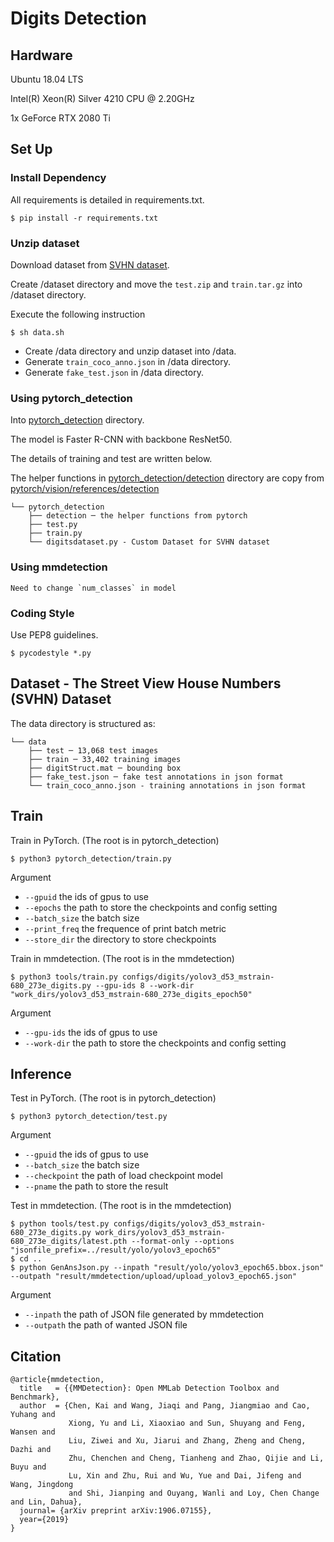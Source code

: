 # Digits Detection

## Hardware
Ubuntu 18.04 LTS

Intel(R) Xeon(R) Silver 4210 CPU @ 2.20GHz

1x GeForce RTX 2080 Ti

## Set Up
### Install Dependency
All requirements is detailed in requirements.txt.

    $ pip install -r requirements.txt

### Unzip dataset
Download dataset from [SVHN dataset](https://drive.google.com/drive/folders/1lXrT_oZevViwO9Yw5iI5psVJp_plqbV7?usp=sharing).

Create /dataset directory and move the `test.zip` and `train.tar.gz` into /dataset directory.

Execute the following instruction
    
    $ sh data.sh

 - Create /data directory and unzip dataset into /data.
 - Generate `train_coco_anno.json` in /data directory.
 - Generate `fake_test.json` in /data directory.

### Using pytorch_detection

Into [pytorch_detection](/pytorch_detection) directory.

The model is Faster R-CNN with backbone ResNet50.

The details of training and test are written below.

The helper functions in [pytorch_detection/detection](/pytorch_detection/detection) directory are copy from [pytorch/vision/references/detection](https://github.com/pytorch/vision/tree/master/references/detection)

```
└── pytorch_detection 
    ├── detection ─ the helper functions from pytorch
    ├── test.py
    ├── train.py
    └── digitsdataset.py - Custom Dataset for SVHN dataset
```

### Using mmdetection
    Need to change `num_classes` in model

### Coding Style
Use PEP8 guidelines.

    $ pycodestyle *.py

## Dataset - The Street View House Numbers (SVHN) Dataset
The data directory is structured as:
```
└── data 
    ├── test ─ 13,068 test images
    ├── train ─ 33,402 training images
    ├── digitStruct.mat ─ bounding box
    ├── fake_test.json ─ fake test annotations in json format
    └── train_coco_anno.json - training annotations in json format
```

## Train
Train in PyTorch. (The root is in pytorch_detection)

    $ python3 pytorch_detection/train.py

Argument
 - `--gpuid` the ids of gpus to use
 - `--epochs` the path to store the checkpoints and config setting
 - `--batch_size` the batch size
 - `--print_freq` the frequence of print batch metric
 - `--store_dir` the directory to store checkpoints

Train in mmdetection. (The root is in the mmdetection)

    $ python3 tools/train.py configs/digits/yolov3_d53_mstrain-680_273e_digits.py --gpu-ids 8 --work-dir "work_dirs/yolov3_d53_mstrain-680_273e_digits_epoch50"

Argument
 - `--gpu-ids` the ids of gpus to use
 - `--work-dir` the path to store the checkpoints and config setting

## Inference
Test in PyTorch. (The root is in pytorch_detection)

    $ python3 pytorch_detection/test.py

Argument
 - `--gpuid` the ids of gpus to use
 - `--batch_size` the batch size
 - `--checkpoint` the path of load checkpoint model
 - `--pname` the path to store the result

Test in mmdetection. (The root is in the mmdetection)

    $ python tools/test.py configs/digits/yolov3_d53_mstrain-680_273e_digits.py work_dirs/yolov3_d53_mstrain-680_273e_digits/latest.pth --format-only --options "jsonfile_prefix=../result/yolo/yolov3_epoch65"
    $ cd ..
    $ python GenAnsJson.py --inpath "result/yolo/yolov3_epoch65.bbox.json" --outpath "result/mmdetection/upload/upload_yolov3_epoch65.json"

Argument
 - `--inpath` the path of JSON file generated by mmdetection
 - `--outpath` the path of wanted JSON file 

## Citation
```
@article{mmdetection,
  title   = {{MMDetection}: Open MMLab Detection Toolbox and Benchmark},
  author  = {Chen, Kai and Wang, Jiaqi and Pang, Jiangmiao and Cao, Yuhang and
             Xiong, Yu and Li, Xiaoxiao and Sun, Shuyang and Feng, Wansen and
             Liu, Ziwei and Xu, Jiarui and Zhang, Zheng and Cheng, Dazhi and
             Zhu, Chenchen and Cheng, Tianheng and Zhao, Qijie and Li, Buyu and
             Lu, Xin and Zhu, Rui and Wu, Yue and Dai, Jifeng and Wang, Jingdong
             and Shi, Jianping and Ouyang, Wanli and Loy, Chen Change and Lin, Dahua},
  journal= {arXiv preprint arXiv:1906.07155},
  year={2019}
}
```